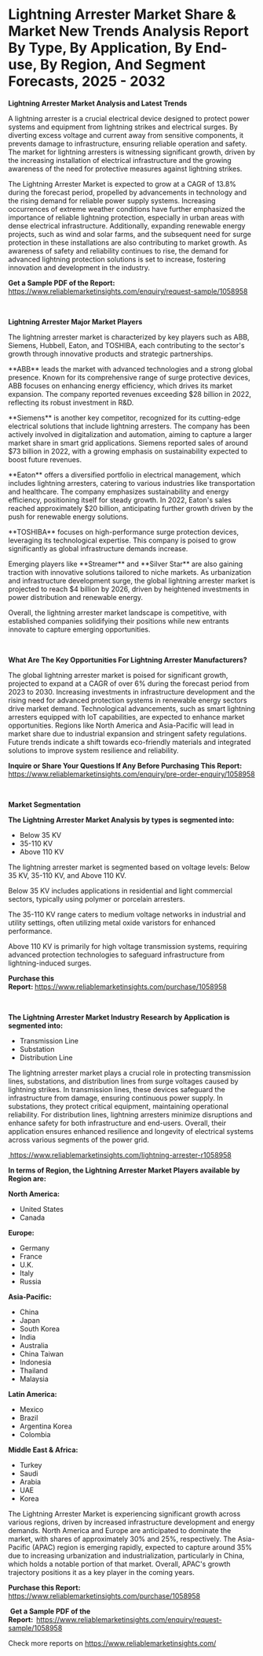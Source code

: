 <p><h1>Lightning Arrester Market Share & Market New Trends Analysis Report By Type, By Application, By End-use, By Region, And Segment Forecasts, 2025 - 2032</h1></p><p><strong>Lightning Arrester Market Analysis and Latest Trends</strong></p>
<p><p>A lightning arrester is a crucial electrical device designed to protect power systems and equipment from lightning strikes and electrical surges. By diverting excess voltage and current away from sensitive components, it prevents damage to infrastructure, ensuring reliable operation and safety. The market for lightning arresters is witnessing significant growth, driven by the increasing installation of electrical infrastructure and the growing awareness of the need for protective measures against lightning strikes.</p><p>The Lightning Arrester Market is expected to grow at a CAGR of 13.8% during the forecast period, propelled by advancements in technology and the rising demand for reliable power supply systems. Increasing occurrences of extreme weather conditions have further emphasized the importance of reliable lightning protection, especially in urban areas with dense electrical infrastructure. Additionally, expanding renewable energy projects, such as wind and solar farms, and the subsequent need for surge protection in these installations are also contributing to market growth. As awareness of safety and reliability continues to rise, the demand for advanced lightning protection solutions is set to increase, fostering innovation and development in the industry.</p></p>
<p><strong>Get a Sample PDF of the Report:&nbsp;</strong> <a href="https://www.reliablemarketinsights.com/enquiry/request-sample/1058958?utm_campaign=2322&utm_medium=2&utm_source=Github&utm_content=ia&utm_term=14022025&utm_id=lightning-arrester">https://www.reliablemarketinsights.com/enquiry/request-sample/1058958</a></p>
<p>&nbsp;</p>
<p><strong>Lightning Arrester Major Market Players</strong></p>
<p><p>The lightning arrester market is characterized by key players such as ABB, Siemens, Hubbell, Eaton, and TOSHIBA, each contributing to the sector's growth through innovative products and strategic partnerships.</p><p>**ABB** leads the market with advanced technologies and a strong global presence. Known for its comprehensive range of surge protective devices, ABB focuses on enhancing energy efficiency, which drives its market expansion. The company reported revenues exceeding $28 billion in 2022, reflecting its robust investment in R&D.</p><p>**Siemens** is another key competitor, recognized for its cutting-edge electrical solutions that include lightning arresters. The company has been actively involved in digitalization and automation, aiming to capture a larger market share in smart grid applications. Siemens reported sales of around $73 billion in 2022, with a growing emphasis on sustainability expected to boost future revenues.</p><p>**Eaton** offers a diversified portfolio in electrical management, which includes lightning arresters, catering to various industries like transportation and healthcare. The company emphasizes sustainability and energy efficiency, positioning itself for steady growth. In 2022, Eaton's sales reached approximately $20 billion, anticipating further growth driven by the push for renewable energy solutions.</p><p>**TOSHIBA** focuses on high-performance surge protection devices, leveraging its technological expertise. This company is poised to grow significantly as global infrastructure demands increase.</p><p>Emerging players like **Streamer** and **Silver Star** are also gaining traction with innovative solutions tailored to niche markets. As urbanization and infrastructure development surge, the global lightning arrester market is projected to reach $4 billion by 2026, driven by heightened investments in power distribution and renewable energy.</p><p>Overall, the lightning arrester market landscape is competitive, with established companies solidifying their positions while new entrants innovate to capture emerging opportunities.</p></p>
<p>&nbsp;</p>
<p><strong>What Are The Key Opportunities For Lightning Arrester Manufacturers?</strong></p>
<p><p>The global lightning arrester market is poised for significant growth, projected to expand at a CAGR of over 6% during the forecast period from 2023 to 2030. Increasing investments in infrastructure development and the rising need for advanced protection systems in renewable energy sectors drive market demand. Technological advancements, such as smart lightning arresters equipped with IoT capabilities, are expected to enhance market opportunities. Regions like North America and Asia-Pacific will lead in market share due to industrial expansion and stringent safety regulations. Future trends indicate a shift towards eco-friendly materials and integrated solutions to improve system resilience and reliability.</p></p>
<p><strong>Inquire or Share Your Questions If Any Before Purchasing This Report:</strong> <a href="https://www.reliablemarketinsights.com/enquiry/pre-order-enquiry/1058958?utm_campaign=2322&utm_medium=2&utm_source=Github&utm_content=ia&utm_term=14022025&utm_id=lightning-arrester">https://www.reliablemarketinsights.com/enquiry/pre-order-enquiry/1058958</a></p>
<p>&nbsp;</p>
<p><strong>Market Segmentation</strong></p>
<p><strong>The Lightning Arrester Market Analysis by types is segmented into:</strong></p>
<p><ul><li>Below 35 KV</li><li>35-110 KV</li><li>Above 110 KV</li></ul></p>
<p><p>The lightning arrester market is segmented based on voltage levels: Below 35 KV, 35-110 KV, and Above 110 KV. </p><p>Below 35 KV includes applications in residential and light commercial sectors, typically using polymer or porcelain arresters. </p><p>The 35-110 KV range caters to medium voltage networks in industrial and utility settings, often utilizing metal oxide varistors for enhanced performance. </p><p>Above 110 KV is primarily for high voltage transmission systems, requiring advanced protection technologies to safeguard infrastructure from lightning-induced surges.</p></p>
<p><strong>Purchase this Report:&nbsp;</strong><a href="https://www.reliablemarketinsights.com/purchase/1058958?utm_campaign=2322&utm_medium=2&utm_source=Github&utm_content=ia&utm_term=14022025&utm_id=lightning-arrester">https://www.reliablemarketinsights.com/purchase/1058958</a></p>
<p>&nbsp;</p>
<p><strong>The Lightning Arrester Market Industry Research by Application is segmented into:</strong></p>
<p><ul><li>Transmission Line</li><li>Substation</li><li>Distribution Line</li></ul></p>
<p><p>The lightning arrester market plays a crucial role in protecting transmission lines, substations, and distribution lines from surge voltages caused by lightning strikes. In transmission lines, these devices safeguard the infrastructure from damage, ensuring continuous power supply. In substations, they protect critical equipment, maintaining operational reliability. For distribution lines, lightning arresters minimize disruptions and enhance safety for both infrastructure and end-users. Overall, their application ensures enhanced resilience and longevity of electrical systems across various segments of the power grid.</p></p>
<p><a href="https://www.reliablemarketinsights.com/lightning-arrester-r1058958?utm_campaign=2322&utm_medium=2&utm_source=Github&utm_content=ia&utm_term=14022025&utm_id=lightning-arrester">&nbsp;https://www.reliablemarketinsights.com/lightning-arrester-r1058958</a></p>
<p><strong>In terms of Region, the Lightning Arrester Market Players available by Region are:</strong></p>
<p>
    <p> <strong> North America: </strong>
        <ul>
            <li>United States</li>
            <li>Canada</li>
        </ul>
        </p> 
    <p> <strong> Europe: </strong>
        <ul>
            <li>Germany</li>
            <li>France</li>
            <li>U.K.</li>
            <li>Italy</li>
            <li>Russia</li>
        </ul>
        </p> 
    <p> <strong> Asia-Pacific: </strong>
        <ul>
            <li>China</li>
            <li>Japan</li>
            <li>South Korea</li>
            <li>India</li>
            <li>Australia</li>
            <li>China Taiwan</li>
            <li>Indonesia</li>
            <li>Thailand</li>
            <li>Malaysia</li>
        </ul>
        </p> 
    <p> <strong> Latin America: </strong>
        <ul>
            <li>Mexico</li>
            <li>Brazil</li>
            <li>Argentina Korea</li>
            <li>Colombia</li>
        </ul>
        </p> 
    <p> <strong> Middle East & Africa: </strong>
        <ul>
            <li>Turkey</li>
            <li>Saudi</li>
            <li>Arabia</li>
            <li>UAE</li>
            <li>Korea</li>
        </ul>
    </p>
    </p>
<p><p>The Lightning Arrester Market is experiencing significant growth across various regions, driven by increased infrastructure development and energy demands. North America and Europe are anticipated to dominate the market, with shares of approximately 30% and 25%, respectively. The Asia-Pacific (APAC) region is emerging rapidly, expected to capture around 35% due to increasing urbanization and industrialization, particularly in China, which holds a notable portion of that market. Overall, APAC's growth trajectory positions it as a key player in the coming years.</p></p>
<p><strong>Purchase this Report: </strong><a href="https://www.reliablemarketinsights.com/purchase/1058958?utm_campaign=2322&utm_medium=2&utm_source=Github&utm_content=ia&utm_term=14022025&utm_id=lightning-arrester">https://www.reliablemarketinsights.com/purchase/1058958</a></p>
<p>&nbsp;<strong>Get a Sample PDF of the Report:&nbsp;&nbsp;</strong><a href="https://www.reliablemarketinsights.com/enquiry/request-sample/1058958?utm_campaign=2322&utm_medium=2&utm_source=Github&utm_content=ia&utm_term=14022025&utm_id=lightning-arrester">https://www.reliablemarketinsights.com/enquiry/request-sample/1058958</a></p>
<p><strong></strong></p>
<p>Check more reports on <a href="https://www.reliablemarketinsights.com/?utm_campaign=2322&utm_medium=2&utm_source=Github&utm_content=ia&utm_term=14022025&utm_id=lightning-arrester">https://www.reliablemarketinsights.com/</a></p>